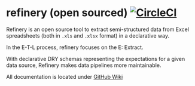 # refinery (open sourced) [![CircleCI](https://circleci.com/gh/VorTECHsa/refinery/tree/master.svg?style=svg&circle-token=337bc7437e73c483bac8309a2ed1ff12b392c1fc)](https://circleci.com/gh/VorTECHsa/refinery/tree/master)

Refinery is an open source tool to extract semi-structured data from Excel spreadsheets (both in `.xls` and `.xlsx` format) in a declarative way.

In the E-T-L process, refinery focuses on the E: Extract.

With declarative DRY schemas representing the expectations for a given data source, Refinery makes data pipelines more maintainable. 

All documentation is located under [GitHub Wiki](https://github.com/VorTECHsa/refinery/wiki)